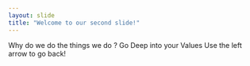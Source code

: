 ```yaml
---
layout: slide
title: "Welcome to our second slide!"
---
```

Why do we do the things we do ? 
Go Deep into your Values
Use the left arrow to go back!
